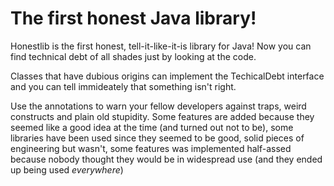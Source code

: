# The first honest Java library!

Honestlib is the first honest, tell-it-like-it-is library for Java! Now you
can find technical debt of all shades just by looking at the code. 

Classes that have dubious origins can implement the TechicalDebt interface and
you can tell immideately that something isn't right. 

Use the annotations to warn your fellow developers against traps, weird
constructs and plain old stupidity. Some features are added because they seemed
like a good idea at the time (and turned out not to be), some libraries have
been used since they seemed to be good, solid pieces of engineering but wasn't,
some features was implemented half-assed because nobody thought they would be
in widespread use (and they ended up being used *everywhere*)

